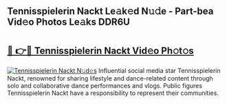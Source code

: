 ## Tennisspielerin Nackt Le𝚊k𝚎d N𝚞𝚍e - Part-bea Vid𝚎o Photos Le𝚊ks DDR6U

# <h2><a href="http://fb5upj.evod.top/?m=Tennisspielerin+Nackt">🔗 👉🔴 Tennisspielerin Nackt Vid𝚎o Ph𝚘t𝚘s</a></h2>

[![Tennisspielerin Nackt N𝚞d𝚎s](https://i.imgur.com/8V9OHl7.gif)](http://fb5upj.evod.top/?m=Tennisspielerin+Nackt)
Influential social media star Tennisspielerin Nackt, renowned for sharing lifestyle and dance-related content through solo and collaborative dance performances and vlogs. Public figures Tennisspielerin Nackt have a responsibility to represent their communities. 
